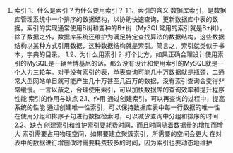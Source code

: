 <!--
 * @Author: yuzihan yuzihanyuzihan@163.com
 * @Date: 2022-05-17 10:30:33
 * @LastEditors: yuzihan yuzihanyuzihan@163.com
 * @LastEditTime: 2022-05-17 10:35:30
 * @FilePath: /fe_interview/数据库/数据库.md
 * @Description: 这是默认设置,请设置`customMade`, 打开koroFileHeader查看配置 进行设置: https://github.com/OBKoro1/koro1FileHeader/wiki/%E9%85%8D%E7%BD%AE
-->
1. 索引
1、什么是索引？为什么要用索引？
1.1、索引的含义
数据库索引，是数据库管理系统中一个排序的数据结构，以协助快速查询，更新数据库中表的数据。索引的实现通常使用B树和变种的B+树（MySQL常用的索引就是B+树）。除了数据之外，数据库系统还维护为满足特定查找算法的数据结构，这些数据结构以某种方式引用数据，这种数据结构就是索引。简言之，索引就类似于书本，字典的目录。
1.2、为什么用索引？
打个比方，如果正确合理设计使用索引的MySQL是一辆兰博基尼的话，那么没有设计和使用索引的MySQL就是一个人力三轮车。对于没有索引的表，单表查询可能几十万数据就是瓶颈，二通常大型网站单日就可能产生几十万甚至几百万的数据，没有索引查询会变得非常缓慢。一言以蔽之，合理使用索引，可以加快数据库的查询效率和提升程序性能
索引的作用与缺点
2.1、作用
通过创建索引，可以再查询的过程中，提高系统的性能
通过创建唯一性索引，可以保持数据库表中每一行数据的唯一性
在使用分组和排序子句进行数据检索时，可以减少查询中分组和排序的时间
2.2、缺点
创建索引和维护索引要耗费时间，而且时间随着数据量的增加而增大
索引需要占用物理空间，如果要建立聚簇索引，所需要的空间会更大
在对表中的数据进行增删改时需要耗费较多的时间，因为索引也要动态地维护